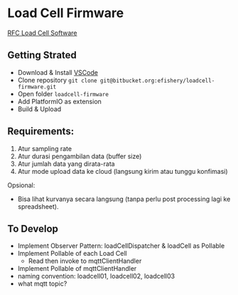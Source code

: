 # Load Cell Firmware

[RFC Load Cell Software](https://docs.google.com/document/u/1/d/1FqSV9YbJ6J2EdJItCOYNZRxmBQPkKjuD6bdd6zNWwVM/edit#)

## Getting Strated
- Download & Install [VSCode](https://code.visualstudio.com/download)
- Clone repository `git clone git@bitbucket.org:efishery/loadcell-firmware.git`
- Open folder `loadcell-firmware`
- Add PlatformIO as extension
- Build & Upload

## Requirements:
1. Atur sampling rate
2. Atur durasi pengambilan data (buffer size)
3. Atur jumlah data yang dirata-rata
4. Atur mode upload data ke cloud (langsung kirim atau tunggu konfimasi)

Opsional:
- Bisa lihat kurvanya secara langsung (tanpa perlu post processing lagi ke spreadsheet).

## To Develop
- Implement Observer Pattern: loadCellDispatcher & loadCell as Pollable
- Implement Pollable of each Load Cell
    - Read then invoke to mqttClientHandler
- Implement Pollable of mqttClientHandler
- naming convention: loadcell01, loadcell02, loadcell03
- what mqtt topic?